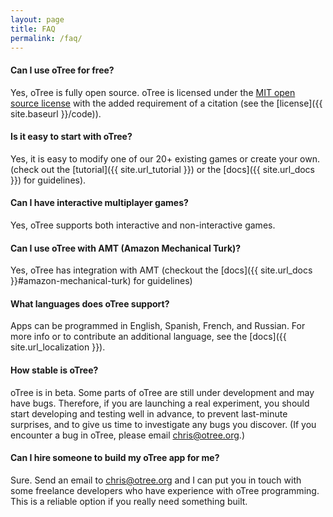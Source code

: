 ```yaml
---
layout: page
title: FAQ
permalink: /faq/
---
```


#### Can I use oTree for free?

Yes, oTree is fully open source.
oTree is licensed under the
 <a href="http://opensource.org/licenses/MIT" target="_blank">MIT open source license</a>
 with the added requirement of a citation (see the [license]({{ site.baseurl }}/code)).

#### Is it easy to start with oTree?

Yes, it is easy to modify one of our 20+ existing games or create your own.
(check out the [tutorial]({{ site.url_tutorial }}) or the [docs]({{ site.url_docs }}) for guidelines).

#### Can I have interactive multiplayer games?

Yes, oTree supports both interactive and non-interactive games.

#### Can I use oTree with AMT (Amazon Mechanical Turk)?

Yes, oTree has integration with AMT
(checkout the [docs]({{ site.url_docs }}#amazon-mechanical-turk) for guidelines)

#### What languages does oTree support?

Apps can be programmed in English, Spanish, French, and Russian.
For more info or to contribute an additional language, see the [docs]({{ site.url_localization }}).

#### How stable is oTree?

oTree is in beta. Some parts of oTree are still under development and may have bugs.
Therefore, if you are launching a real experiment,
you should start developing and testing well in advance, to prevent last-minute surprises,
and to give us time to investigate any bugs you discover.
(If you encounter a bug in oTree, please email chris@otree.org.)


#### Can I hire someone to build my oTree app for me?

Sure. Send an email to chris@otree.org and I can put you in touch with some freelance developers who have experience with oTree programming.
This is a reliable option if you really need something built.